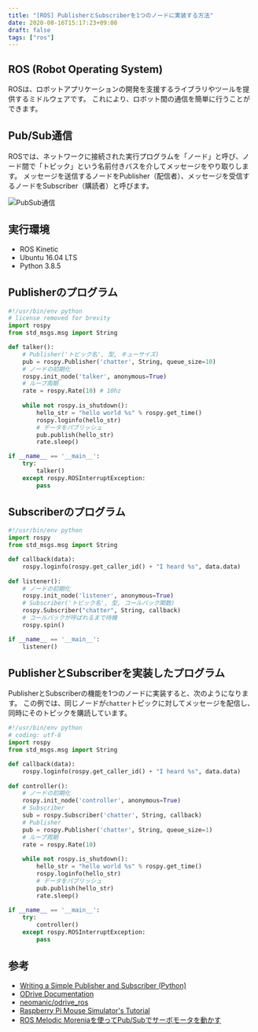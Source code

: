 ```yaml
---
title: "[ROS] PublisherとSubscriberを1つのノードに実装する方法"
date: 2020-08-16T15:17:23+09:00
draft: false
tags: ["ros"] 
---
```

<!--more-->
## ROS (Robot Operating System)
ROSは、ロボットアプリケーションの開発を支援するライブラリやツールを提供するミドルウェアです。
これにより、ロボット間の通信を簡単に行うことができます。

## Pub/Sub通信
ROSでは、ネットワークに接続された実行プログラムを「ノード」と呼び、ノード間で「トピック」という名前付きバスを介してメッセージをやり取りします。
メッセージを送信するノードをPublisher（配信者）、メッセージを受信するノードをSubscriber（購読者）と呼びます。

![PubSub通信](.././fig1.png)

## 実行環境
- ROS Kinetic
- Ubuntu 16.04 LTS
- Python 3.8.5

## Publisherのプログラム
```python:talker.py
#!/usr/bin/env python
# license removed for brevity
import rospy
from std_msgs.msg import String

def talker():
    # Publisher('トピック名', 型, キューサイズ)
    pub = rospy.Publisher('chatter', String, queue_size=10)
    # ノードの初期化
    rospy.init_node('talker', anonymous=True)
    # ループ周期
    rate = rospy.Rate(10) # 10hz
    
    while not rospy.is_shutdown():
        hello_str = "hello world %s" % rospy.get_time()
        rospy.loginfo(hello_str)
        # データをパブリッシュ
        pub.publish(hello_str)
        rate.sleep()

if __name__ == '__main__':
    try:
        talker()
    except rospy.ROSInterruptException:
        pass
```

## Subscriberのプログラム
```python:listener.py
#!/usr/bin/env python
import rospy
from std_msgs.msg import String

def callback(data):
    rospy.loginfo(rospy.get_caller_id() + "I heard %s", data.data)
     
def listener():
    # ノードの初期化
    rospy.init_node('listener', anonymous=True)
    # Subscriber('トピック名', 型, コールバック関数)
    rospy.Subscriber("chatter", String, callback)
    # コールバックが呼ばれるまで待機
    rospy.spin()

if __name__ == '__main__':
    listener()
```

## PublisherとSubscriberを実装したプログラム
PublisherとSubscriberの機能を1つのノードに実装すると、次のようになります。
この例では、同じノードが`chatter`トピックに対してメッセージを配信し、同時にそのトピックを購読しています。

```python:controller.py
#!/usr/bin/env python
# coding: utf-8
import rospy
from std_msgs.msg import String

def callback(data):
    rospy.loginfo(rospy.get_caller_id() + "I heard %s", data.data)
      
def controller():
    # ノードの初期化
    rospy.init_node('controller', anonymous=True)
    # Subscriber
    sub = rospy.Subscriber('chatter', String, callback)
    # Publisher
    pub = rospy.Publisher('chatter', String, queue_size=1)
    # ループ周期
    rate = rospy.Rate(10)
    
    while not rospy.is_shutdown():
        hello_str = "hello world %s" % rospy.get_time()
        rospy.loginfo(hello_str)
        # データをパブリッシュ
        pub.publish(hello_str)
        rate.sleep()
    
if __name__ == '__main__':
    try:
        controller()
    except rospy.ROSInterruptException:
        pass
```

## 参考
- [Writing a Simple Publisher and Subscriber (Python)](http://wiki.ros.org/ROS/Tutorials/WritingPublisherSubscriber%28python%29)
- [ODrive Documentation](https://docs.odriverobotics.com/)
- [neomanic/odrive_ros](https://github.com/neomanic/odrive_ros)
- [Raspberry Pi Mouse Simulator's Tutorial](https://raspimouse-sim-tutorial.gitbook.io/project/)
- [ROS Melodic Moreniaを使ってPub/Subでサーボモータを動かす](https://tkrel.com/9301)
